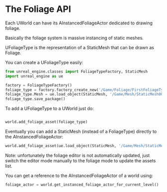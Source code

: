 # The Foliage API

Each UWorld can have its AInstancedFoliageActor dedicated to drawing foliage.

Basically the foliage system is massive instancing of static meshes.

UFoliageType is the representation of a StaticMesh that can be drawn as Foliage.

You can create a UFoliageType easily:

```python
from unreal_engine.classes import FoliageTypeFactory, StaticMesh
import unreal_engine as ue

factory = FoliageTypeFactory()
foliage_type = factory.factory_create_new('/Game/Foliage/FirstFoliageType')
foliage_type.Mesh = ue.load_object(StaticMesh, '/Game/Mesh/StaticMesh001')
foliage_type.save_package()
```

To add a UFoliageType to a UWorld just do:

```python

world.add_foliage_asset(foliage_type)
```

Eventually you can add a StaticMesh (instead of a FoliageType) directly to the AInstancedFoliageActor:

```python
world.add_foliage_asset(ue.load_object(StaticMesh, '/Game/Mesh/StaticMesh001'))
```

Note: unfortunately the foliage editor is not automatically updated, just switch the editor mode manually to the foliage mode to update the assets list.

You can get a reference to the AInstancedFoliageActor of a world using:

```python
foliage_actor = world.get_instanced_foliage_actor_for_current_level()
```
